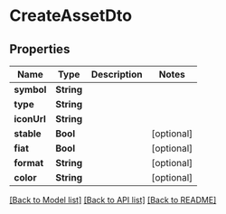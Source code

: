 # CreateAssetDto

## Properties
Name | Type | Description | Notes
------------ | ------------- | ------------- | -------------
**symbol** | **String** |  | 
**type** | **String** |  | 
**iconUrl** | **String** |  | 
**stable** | **Bool** |  | [optional] 
**fiat** | **Bool** |  | [optional] 
**format** | **String** |  | [optional] 
**color** | **String** |  | [optional] 

[[Back to Model list]](../README.md#documentation-for-models) [[Back to API list]](../README.md#documentation-for-api-endpoints) [[Back to README]](../README.md)


